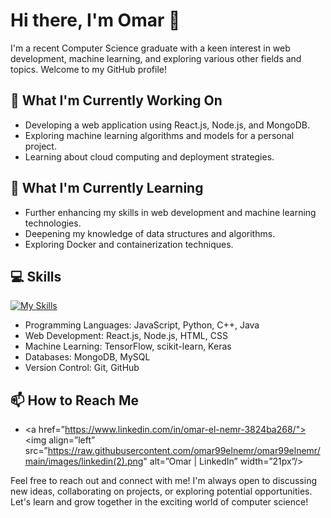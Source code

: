 # Hi there, I'm Omar 👋

I'm a recent Computer Science graduate with a keen interest in web development, machine learning, and exploring various other fields and topics. Welcome to my GitHub profile!

## 🔭 What I'm Currently Working On

- Developing a web application using React.js, Node.js, and MongoDB.
- Exploring machine learning algorithms and models for a personal project.
- Learning about cloud computing and deployment strategies.

## 🌱 What I'm Currently Learning

- Further enhancing my skills in web development and machine learning technologies.
- Deepening my knowledge of data structures and algorithms.
- Exploring Docker and containerization techniques.

<!--## 💼 My Experience

- Interned as a web developer at ABC Company, where I worked on frontend development and database management.
- Developed and maintained several web applications during my university studies.
- Collaborated with a team on a machine learning project, implementing various algorithms and models.

## 🗃️ Noteworthy Projects

### Project Name 1

- Description: Briefly describe the project and its functionalities.
- Tech Stack: List the technologies and frameworks used in this project.
- GitHub Repository: Provide a link to the project's GitHub repository.

### Project Name 2

- Description: Briefly describe the project and its functionalities.
- Tech Stack: List the technologies and frameworks used in this project.
- GitHub Repository: Provide a link to the project's GitHub repository.
-->
## 💻 Skills

[![My Skills](https://skills.thijs.gg/icons?i=html,css,js,react,nodejs,python,cpp,java)](https://skills.thijs.gg)
- Programming Languages: JavaScript, Python, C++, Java
- Web Development: React.js, Node.js, HTML, CSS
- Machine Learning: TensorFlow, scikit-learn, Keras
- Databases: MongoDB, MySQL
- Version Control: Git, GitHub

## 📫 How to Reach Me

-  <a href=”https://www.linkedin.com/in/omar-el-nemr-3824ba268/"><img align=”left” src=”https://raw.githubusercontent.com/omar99elnemr/omar99elnemr/main/images/linkedin(2).png" alt=”Omar | LinkedIn” width=”21px”/></a>


Feel free to reach out and connect with me! I'm always open to discussing new ideas, collaborating on projects, or exploring potential opportunities. Let's learn and grow together in the exciting world of computer science!
<!--
**omar99elnemr/omar99elnemr** is a ✨ _special_ ✨ repository because its `README.md` (this file) appears on your GitHub profile.

Here are some ideas to get you started:

- 🔭 I’m currently working on ...
- 🌱 I’m currently learning ...
- 👯 I’m looking to collaborate on ...
- 🤔 I’m looking for help with ...
- 💬 Ask me about ...
- 📫 How to reach me: ...
- 😄 Pronouns: ...
- ⚡ Fun fact: ...
-->
